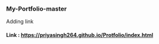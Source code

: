 ### My-Portfolio-master

Adding link
#### Link : https://priyasingh264.github.io/Protfolio/index.html


